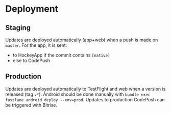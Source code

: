# Deployment

## Staging

Updates are deployed automatically (app+web) when a push is made on `master`. For the app, it is sent:
- to HockeyApp if the commit contains `[native]`
- else to CodePush

## Production

Updates are deployed automatically to TestFlight and web when a version is released (tag `v*`).
Android should be done manually with `bundle exec fastlane android deploy --env=prod`.
Updates to production CodePush can be triggered with Bitrise.
